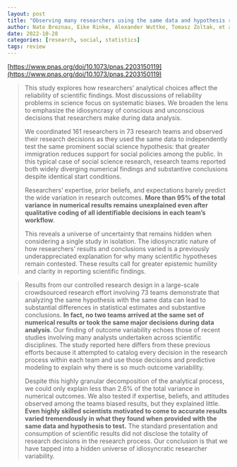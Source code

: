```yaml
---
layout: post
title: "Observing many researchers using the same data and hypothesis reveals a hidden universe of uncertainty"
author: Nate Breznau, Eike Rinke, Alexander Wuttke, Tomasz Zoltak, et al.
date: 2022-10-28
categories: [research, social, statistics]
tags: review
---
```


[https://www.pnas.org/doi/10.1073/pnas.2203150119](https://www.pnas.org/doi/10.1073/pnas.2203150119)

> This study explores how researchers’ analytical choices affect the reliability of scientific findings. Most discussions of reliability problems in science focus on systematic biases. We broaden the lens to emphasize the idiosyncrasy of conscious and unconscious decisions that researchers make during data analysis. 
>
> We coordinated 161 researchers in 73 research teams and observed their research decisions as they used the same data to independently test the same prominent social science hypothesis: that greater immigration reduces support for social policies among the public. In this typical case of social science research, research teams reported both widely diverging numerical findings and substantive conclusions despite identical start conditions. 
>
> Researchers’ expertise, prior beliefs, and expectations barely predict the wide variation in research outcomes. **More than 95% of the total variance in numerical results remains unexplained even after qualitative coding of all identifiable decisions in each team’s workflow**. 
>
> This reveals a universe of uncertainty that remains hidden when considering a single study in isolation. The idiosyncratic nature of how researchers’ results and conclusions varied is a previously underappreciated explanation for why many scientific hypotheses remain contested. These results call for greater epistemic humility and clarity in reporting scientific findings.

> Results from our controlled research design in a large-scale crowdsourced research effort involving 73 teams demonstrate that analyzing the same hypothesis with the same data can lead to substantial differences in statistical estimates and substantive conclusions. **In fact, no two teams arrived at the same set of numerical results or took the same major decisions during data analysis**. Our finding of outcome variability echoes those of recent studies involving many analysts undertaken across scientific disciplines. The study reported here differs from these previous efforts because it attempted to catalog every decision in the research process within each team and use those decisions and predictive modeling to explain why there is so much outcome variability. 
>
> Despite this highly granular decomposition of the analytical process, we could only explain less than 2.6% of the total variance in numerical outcomes. We also tested if expertise, beliefs, and attitudes observed among the teams biased results, but they explained little. **Even highly skilled scientists motivated to come to accurate results varied tremendously in what they found when provided with the same data and hypothesis to test.** The standard presentation and consumption of scientific results did not disclose the totality of research decisions in the research process. Our conclusion is that we have tapped into a hidden universe of idiosyncratic researcher variability.
